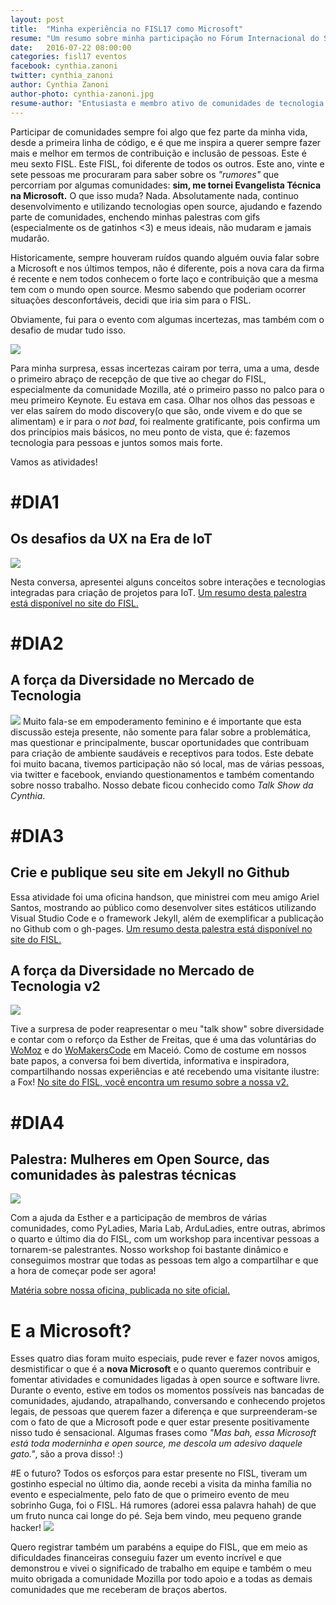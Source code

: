 ```yaml
---
layout: post
title:  "Minha experiência no FISL17 como Microsoft"
resume: "Um resumo sobre minha participação no Fórum Internacional do Software Livre."
date:   2016-07-22 08:00:00
categories: fisl17 eventos
facebook: cynthia.zanoni
twitter: cynthia_zanoni
author: Cynthia Zanoni
author-photo: cynthia-zanoni.jpg
resume-author: "Entusiasta e membro ativo de comunidades de tecnologia ligadas à Web e Mobile, organizadora de eventos como <strong>Mobile Summit</strong> e curadora do projeto WoMakersCode. Atualmente, é Evangelista Técnica na Microsoft Brasil."
---
```


Participar de comunidades sempre foi algo que fez parte da minha vida, desde a primeira linha de código, e é que me inspira a querer sempre fazer mais e melhor em termos de contribuição e inclusão de pessoas. Este é meu sexto FISL. Este FISL, foi diferente de todos os outros. Este ano, vinte e sete pessoas me procuraram para saber sobre os *"rumores"* que percorriam por algumas comunidades: 
**sim, me tornei Evangelista Técnica na Microsoft.** O que isso muda? Nada. Absolutamente nada, continuo desenvolvimento e utilizando tecnologias open source, ajudando e fazendo parte de comunidades, enchendo minhas palestras com gifs (especialmente os de gatinhos <3) e meus ideais, não mudaram e jamais mudarão.

Historicamente, sempre houveram ruídos quando alguém ouvia falar sobre a Microsoft e nos últimos tempos, não é diferente, pois a nova cara da firma é recente e nem todos conhecem o forte laço e contribuição que a mesma tem com o mundo open source.
Mesmo sabendo que poderiam ocorrer situações desconfortáveis, decidi que iria sim para o FISL.

Obviamente, fui para o evento com algumas incertezas, mas também com o desafio de mudar tudo isso.

![](http://geradormemes.com/media/created/osfsu4.jpg)

Para minha surpresa, essas incertezas cairam por terra, uma a uma, desde o primeiro abraço de recepção de que tive ao chegar do FISL, especialmente da comunidade Mozilla, até o primeiro passo no palco para o meu primeiro Keynote. Eu estava em casa. Olhar nos olhos das pessoas e ver elas saírem do modo discovery(o que são, onde vivem e do que se alimentam) e ir para o *not bad*, foi realmente gratificante, pois 
confirma um dos princípios mais básicos, no meu ponto de vista, que é: fazemos tecnologia para pessoas e juntos somos mais forte. 

Vamos as atividades!

# #DIA1
## Os desafios da UX na Era de IoT
![](http://softwarelivre.org/image_uploads/0013/0006/28250163056_9c8b13ddc7_z.jpg)

Nesta conversa, apresentei alguns conceitos sobre interações e tecnologias integradas para criação de projetos para IoT.
[Um resumo desta palestra está disponível no site do FISL.](http://softwarelivre.org/fisl17/noticias/valor-da-iot-esta-nas-experiencias-das-pessoas-diz-ativista)

# #DIA2
## A força da Diversidade no Mercado de Tecnologia
![](http://geraldobarros.info/wp-content/uploads/2016/07/mozilla-no-fisl17-rea-de-comunidades-bancada-firefox-costume-minieventos-e-workshops_27708822133_o-1024x683.jpg)
Muito fala-se em empoderamento feminino e é importante que esta discussão esteja presente, não somente para falar sobre a problemática, mas questionar e principalmente, buscar oportunidades que contribuam para criação de ambiente saudáveis e receptivos para todos. Este debate foi muito bacana, tivemos participação não só local, mas de várias pessoas, via twitter e facebook, enviando questionamentos e também comentando sobre nosso trabalho. Nosso debate ficou conhecido como *Talk Show da Cynthia*.

# #DIA3
## Crie e publique seu site em Jekyll no Github
Essa atividade foi uma oficina handson, que ministrei com meu amigo Ariel Santos, mostrando ao público como desenvolver sites estáticos utilizando Visual Studio Code e o framework Jekyll, além de exemplificar a publicação no Github com o gh-pages.
[Um resumo desta palestra está disponível no site do FISL.](http://softwarelivre.org/fisl17/noticias/palestra-crie-e-publique-seu-site-em-jekyll-no-github)

## A força da Diversidade no Mercado de Tecnologia v2
![](http://softwarelivre.org/image_uploads/0013/0667/IMG_20160715_153638.jpg)

Tive a surpresa de poder reapresentar o meu "talk show" sobre diversidade e contar com o reforço da Esther de Freitas, que é uma
das voluntárias do [WoMoz](http://womoz.mozillabrasil.org.br) e do [WoMakersCode](http://www.womakerscode.org) em Maceió. Como de costume em nossos bate papos, a conversa foi bem divertida, informativa e inspiradora, compartilhando nossas experiências e até recebendo uma visitante ilustre: a Fox!
[No site do FISL, você encontra um resumo sobre a nossa v2.](http://softwarelivre.org/fisl17/noticias/encontro-debate-a-diversidade-no-mercado-de-tecnologia)

# #DIA4
## Palestra: Mulheres em Open Source, das comunidades às palestras técnicas
![](http://softwarelivre.org/image_uploads/0013/0703/28309906006_e5e8d43946_z.jpg)

Com a ajuda da Esther e a participação de membros de várias comunidades, como PyLadies, Maria Lab, ArduLadies, entre outras, abrimos o quarto e último dia do FISL, com 
um workshop para incentivar pessoas a tornarem-se palestrantes. Nosso workshop foi bastante dinâmico e conseguimos mostrar que todas as pessoas tem algo a compartilhar e que a hora de começar pode ser agora!

[Matéria sobre nossa oficina, publicada no site oficial.](http://softwarelivre.org/fisl17/noticias/palestra-mulheres-em-open-source-das-comunidades-as-palestras-tecnicas)

# E a Microsoft?
Esses quatro dias foram muito especiais, pude rever e fazer novos amigos, desmistificar o que é a **nova Microsoft** e o quanto queremos
contribuir e fomentar atividades e comunidades ligadas à open source e software livre. Durante o evento, estive em todos os momentos possíveis nas bancadas de comunidades,
ajudando, atrapalhando, conversando e conhecendo projetos legais, de pessoas que querem fazer a diferença e que surpreenderam-se com o fato de que a Microsoft pode e quer estar presente positivamente nisso tudo é sensacional.
Algumas frases como *"Mas bah, essa Microsoft está toda moderninha e open source, me descola um adesivo daquele gato."*, são a prova disso! :)

#E o futuro?
Todos os esforços para estar presente no FISL, tiveram um gostinho especial no último dia, aonde recebi a visita da minha família no evento
e especialmente, pelo fato de que o primeiro evento de meu sobrinho Guga, foi o FISL. Há rumores (adorei essa palavra hahah) de que um fruto nunca cai longe do pé. Seja bem vindo,
meu pequeno grande hacker!
![](https://fbcdn-sphotos-a-a.akamaihd.net/hphotos-ak-xla1/t31.0-8/13719540_1218955411456241_1815421873706345953_o.jpg)

Quero registrar também um parabéns a equipe do FISL, que em meio as dificuldades financeiras conseguiu fazer um evento incrível e que demonstrou e vivei o significado de trabalho em equipe e também o meu muito obrigada a comunidade Mozilla por todo apoio e a todas as demais comunidades que me receberam de braços abertos.
